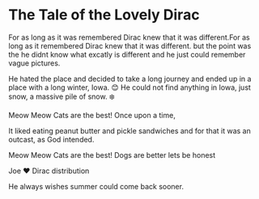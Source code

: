 # The Tale of the Lovely Dirac


For as long as it was remembered Dirac knew that it was different.For as long as it remembered Dirac knew that it was different. but the point was the he didnt know what excatly is different and he just could remember vague pictures.

He hated the place and decided to take a long journey and ended up in a place with a long winter, Iowa.  :blush:
He could not find anything in Iowa, just snow, a massive pile of snow. :snowflake:


Meow Meow Cats are the best!
Once upon a time,



It liked eating peanut butter and pickle sandwiches and for that it was an outcast, as God intended. 

Meow Meow Cats are the best!
Dogs are better lets be honest 

Joe :heart: Dirac distribution


He always wishes summer could come back sooner.

